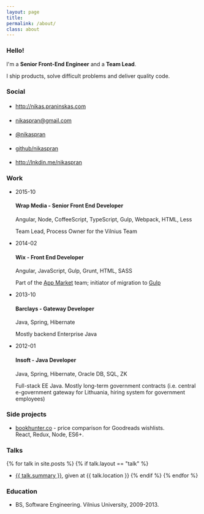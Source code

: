 ```yaml
---
layout: page
title:
permalink: /about/
class: about
---
```


### Hello!

I'm a **Senior Front-End Engineer** and a **Team Lead**.

I ship products, solve difficult problems and deliver quality code.

### Social

<ul class="social">
	<li class="blog">
		<h4 class="fa fa-globe"></h4>
		<a href="http://nikas.praninskas.com">http://nikas.praninskas.com</a>
	</li>
	<li class="email">
		<h4 class="fa fa-envelope"></h4>
		<a href="mailto:nikaspran@gmail.com">nikaspran@gmail.com</a>
	</li>
	<li class="twitter">
		<h4 class="fa fa-twitter"></h4>
		<a href="https://twitter.com/nikaspran">@nikaspran</a>
	</li>
	<li class="github">
		<h4 class="fa fa-github"></h4>
		<a href="https://github.com/nikaspran">github/nikaspran</a>
	</li>
	<li class="linkedin">
		<h4 class="fa fa-linkedin"></h4>
		<a href="https://lt.linkedin.com/pub/nikas-praninskas/50/543/48b">http://lnkdin.me/nikaspran</a>
	</li>
</ul>

### Work

<ul class="timeline">
	<li data-duration="1 year & 1 month" class="wrap ongoing">
		<span class="start" data-end="2016-11">2015-10</span>
		<h4>Wrap Media - Senior Front End Developer</h4>
		<p>Angular, Node, CoffeeScript, TypeScript, Gulp, Webpack, HTML, Less</p>
		<p>Team Lead, Process Owner for the Vilnius Team</p>
	</li>
	<li data-duration="1 year & 9 months" class="wix">
		<span class="start" data-end="2015-10">2014-02</span>
		<h4>Wix - Front End Developer</h4>
		<p>Angular, JavaScript, Gulp, Grunt, HTML, SASS</p>
		<p>Part of the <a href="http://www.wix.com/app-market/">App Market</a>
		team; initiator of migration to <a href="https://github.com/wix/wix-gulpfile">Gulp</a>
		</p>
	</li>
	<li data-duration="5 months" class="barclays">
		<span class="start" data-end="2014-02">2013-10</span>
		<h4>Barclays - Gateway Developer</h4>
		<p>Java, Spring, Hibernate</p>
		<p>Mostly backend Enterprise Java</p>
	</li>
	<li data-duration="1 year & 9 months" class="insoft">
		<span class="start" data-end="2013-09">2012-01</span>
		<h4>Insoft - Java Developer</h4>
		<p>Java, Spring, Hibernate, Oracle DB, SQL, ZK</p>
		<p>Full-stack EE Java. Mostly long-term government contracts (i.e. central
		e-government gateway for Lithuania, hiring system for government employees)</p>
	</li>
</ul>

### Side projects

* [bookhunter.co](http://www.bookhunter.co) - price comparison for Goodreads wishlists.
<br/> React, Redux, Node, ES6+.

### Talks

{% for talk in site.posts %}
	{% if talk.layout == "talk" %}
* [{{ talk.summary }}]({{talk.url}}), given at {{ talk.location }}
	{% endif %}
{% endfor %}

### Education

* BS, Software Engineering. Vilnius University, 2009-2013.
